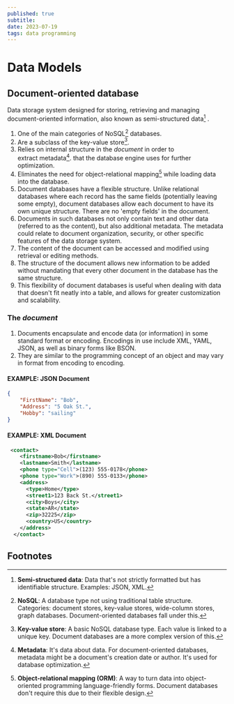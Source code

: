 ```yaml
---
published: true
subtitle:
date: 2023-07-19
tags: data programming
---
```


# Data Models


## Document-oriented database

Data storage system designed for storing, retrieving and managing document-oriented information, also known as semi-structured data[^1] .

1. One of the main categories of NoSQL[^2] databases.
2. Are a subclass of the key-value store[^3].
3. Relies on internal structure in the _document_ in order to extract metadata[^4]. that the database engine uses for further optimization.
4. Eliminates the need for object-relational mapping[^5] while loading data into the database.
5. Document databases have a flexible structure. Unlike relational databases where each record has the same fields (potentially leaving some empty), document databases allow each document to have its own unique structure. There are no 'empty fields' in the document.
6. Documents in such databases not only contain text and other data (referred to as the content), but also additional metadata. The metadata could relate to document organization, security, or other specific features of the data storage system.
7. The content of the document can be accessed and modified using retrieval or editing methods.
8. The structure of the document allows new information to be added without mandating that every other document in the database has the same structure.
9. This flexibility of document databases is useful when dealing with data that doesn't fit neatly into a table, and allows for greater customization and scalability.

### The _document_

1. Documents encapsulate and encode data (or information) in some standard format or encoding. Encodings in use include XML, YAML, JSON, as well as binary forms like BSON.
2. They are similar to the programming concept of an object and may vary in format from encoding to encoding.

#### EXAMPLE: JSON Document

```json
{
    "FirstName": "Bob", 
    "Address": "5 Oak St.", 
    "Hobby": "sailing"
}
```

#### EXAMPLE: XML Document

```xml
 <contact>
    <firstname>Bob</firstname>
    <lastname>Smith</lastname>
    <phone type="Cell">(123) 555-0178</phone>
    <phone type="Work">(890) 555-0133</phone>
    <address>
      <type>Home</type>
      <street1>123 Back St.</street1>
      <city>Boys</city>
      <state>AR</state>
      <zip>32225</zip>
      <country>US</country>
    </address>
  </contact>
```

## Footnotes


[^1]: **Semi-structured data**: Data that's not strictly formatted but has identifiable structure. Examples: JSON, XML.

[^2]: **NoSQL**: A database type not using traditional table structure. Categories: document stores, key-value stores, wide-column stores, graph databases. Document-oriented databases fall under this.

[^3]: **Key-value store**: A basic NoSQL database type. Each value is linked to a unique key. Document databases are a more complex version of this.

[^4]: **Metadata**: It's data about data. For document-oriented databases, metadata might be a document's creation date or author. It's used for database optimization.

[^5]: **Object-relational mapping (ORM)**: A way to turn data into object-oriented programming language-friendly forms. Document databases don't require this due to their flexible design.